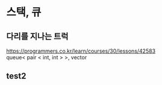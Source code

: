 # 스택, 큐

## 다리를 지나는 트럭
https://programmers.co.kr/learn/courses/30/lessons/42583  
queue< pair < int, int > >, vector

## test2

